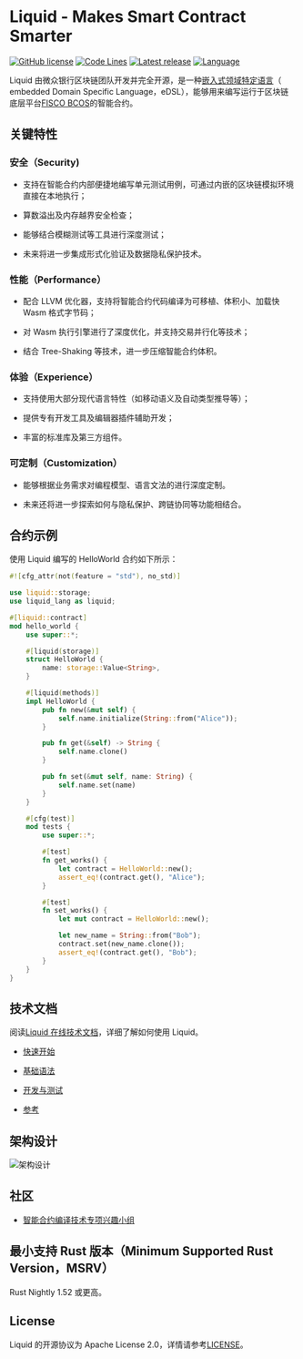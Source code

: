 # Liquid - Makes Smart Contract Smarter

[![GitHub license](https://img.shields.io/badge/%20license-Apache%202.0-green)](https://github.com/WeBankBlockchain/liquid/blob/main/LICENSE)
[![Code Lines](https://tokei.rs/b1/github/WeBankBlockchain/liquid)](https://github.com/WeBankBlockchain/liquid)
[![Latest release](https://img.shields.io/github/release/WebankBlockchain/liquid.svg)](https://github.com/WebankBlockchain/liquid/releases/latest)
[![Language](https://img.shields.io/badge/Language-Rust-blue.svg)](https://www.rust-lang.org/)

Liquid 由微众银行区块链团队开发并完全开源，是一种[嵌入式领域特定语言](http://wiki.haskell.org/Embedded_domain_specific_language)（ embedded Domain Specific Language，eDSL），能够用来编写运行于区块链底层平台[FISCO BCOS](https://github.com/FISCO-BCOS/FISCO-BCOS)的智能合约。

## 关键特性

### 安全（Security)

- 支持在智能合约内部便捷地编写单元测试用例，可通过内嵌的区块链模拟环境直接在本地执行；

- 算数溢出及内存越界安全检查；

- 能够结合模糊测试等工具进行深度测试；

- 未来将进一步集成形式化验证及数据隐私保护技术。

### 性能（Performance）

- 配合 LLVM 优化器，支持将智能合约代码编译为可移植、体积小、加载快 Wasm 格式字节码；

- 对 Wasm 执行引擎进行了深度优化，并支持交易并行化等技术；

- 结合 Tree-Shaking 等技术，进一步压缩智能合约体积。

### 体验（Experience）

- 支持使用大部分现代语言特性（如移动语义及自动类型推导等）；

- 提供专有开发工具及编辑器插件辅助开发；

- 丰富的标准库及第三方组件。

### 可定制（Customization）

- 能够根据业务需求对编程模型、语言文法的进行深度定制。

- 未来还将进一步探索如何与隐私保护、跨链协同等功能相结合。

## 合约示例

使用 Liquid 编写的 HelloWorld 合约如下所示：

```rust
#![cfg_attr(not(feature = "std"), no_std)]

use liquid::storage;
use liquid_lang as liquid;

#[liquid::contract]
mod hello_world {
    use super::*;

    #[liquid(storage)]
    struct HelloWorld {
        name: storage::Value<String>,
    }

    #[liquid(methods)]
    impl HelloWorld {
        pub fn new(&mut self) {
            self.name.initialize(String::from("Alice"));
        }

        pub fn get(&self) -> String {
            self.name.clone()
        }

        pub fn set(&mut self, name: String) {
            self.name.set(name)
        }
    }

    #[cfg(test)]
    mod tests {
        use super::*;

        #[test]
        fn get_works() {
            let contract = HelloWorld::new();
            assert_eq!(contract.get(), "Alice");
        }

        #[test]
        fn set_works() {
            let mut contract = HelloWorld::new();

            let new_name = String::from("Bob");
            contract.set(new_name.clone());
            assert_eq!(contract.get(), "Bob");
        }
    }
}
```

## 技术文档

阅读[Liquid 在线技术文档](https://liquid-doc.readthedocs.io/zh_CN/latest/index.html)，详细了解如何使用 Liquid。

- [快速开始](https://liquid-doc.readthedocs.io/zh_CN/latest/docs/quickstart/prerequisite.html)

- [基础语法](https://liquid-doc.readthedocs.io/zh_CN/latest/docs/contract/contract_mod.html)

- [开发与测试](https://liquid-doc.readthedocs.io/zh_CN/latest/docs/dev_testing/development.html)

- [参考](https://liquid-doc.readthedocs.io/zh_CN/latest/docs/advance/metaprogramming.html)

## 架构设计

![架构设计](https://liquid-doc.readthedocs.io/zh_CN/latest/_static/images/advance/liquid_arch.svg)

## 社区

- [智能合约编译技术专项兴趣小组](https://mp.weixin.qq.com/s/NfBZtPWxXdnP0XLLGrQKow)

## 最小支持 Rust 版本（Minimum Supported Rust Version，MSRV）

Rust Nightly 1.52 或更高。

## License

Liquid 的开源协议为 Apache License 2.0，详情请参考[LICENSE](./LICENSE)。
